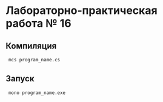 # Лабораторно-практическая работа № 16


## Компиляция

```bash
 mcs program_name.cs
```

## Запуск

```bash
 mono program_name.exe
```


